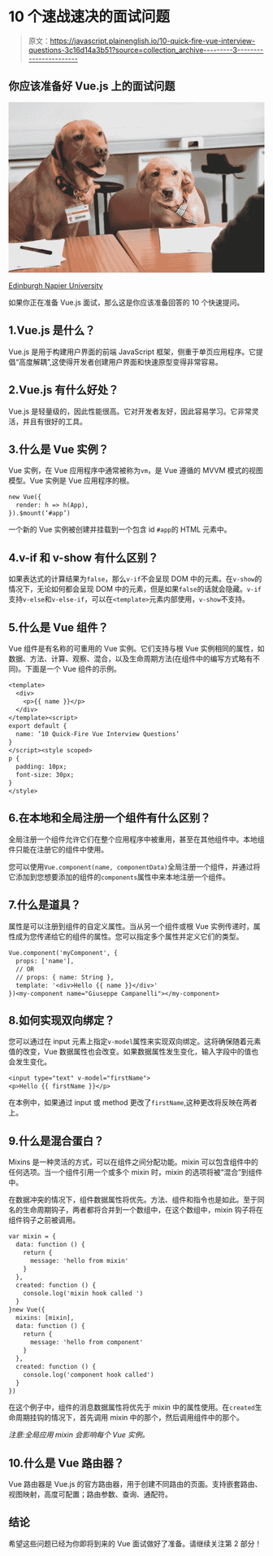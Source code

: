 # 10 个速战速决的面试问题

> 原文：<https://javascript.plainenglish.io/10-quick-fire-vue-interview-questions-3c16d14a3b51?source=collection_archive---------3----------------------->

## 你应该准备好 Vue.js 上的面试问题

![](img/40f21ef25f83d3eea1e12f6d9bbcde44.png)

[Edinburgh Napier University](https://www.napier.ac.uk/about-us/news/vetdogs)

如果你正在准备 Vue.js 面试，那么这是你应该准备回答的 10 个快速提问。

## 1.Vue.js 是什么？

Vue.js 是用于构建用户界面的前端 JavaScript 框架，侧重于单页应用程序。它提倡“高度解耦”,这使得开发者创建用户界面和快速原型变得非常容易。

## 2.Vue.js 有什么好处？

Vue.js 是轻量级的，因此性能很高。它对开发者友好，因此容易学习。它非常灵活，并且有很好的工具。

## 3.什么是 Vue 实例？

Vue 实例，在 Vue 应用程序中通常被称为`vm`，是 Vue 遵循的 MVVM 模式的视图模型。Vue 实例是 Vue 应用程序的根。

```
new Vue({
  render: h => h(App),
}).$mount(‘#app’)
```

一个新的 Vue 实例被创建并挂载到一个包含 id `#app`的 HTML 元素中。

## 4.v-if 和 v-show 有什么区别？

如果表达式的计算结果为`false`，那么`v-if`不会呈现 DOM 中的元素。在`v-show`的情况下，无论如何都会呈现 DOM 中的元素，但是如果`false`的话就会隐藏。`v-if`支持`v-else`和`v-else-if`，可以在`<template>`元素内部使用，`v-show`不支持。

## 5.什么是 Vue 组件？

Vue 组件是有名称的可重用的 Vue 实例。它们支持与根 Vue 实例相同的属性，如数据、方法、计算、观察、混合，以及生命周期方法(在组件中的编写方式略有不同)。下面是一个 Vue 组件的示例。

```
<template>
  <div>
    <p>{{ name }}</p>
  </div>
</template><script>
export default {
  name: ‘10 Quick-Fire Vue Interview Questions’
}
</script><style scoped>
p {
  padding: 10px;
  font-size: 30px;
}
</style>
```

## 6.在本地和全局注册一个组件有什么区别？

全局注册一个组件允许它们在整个应用程序中被重用，甚至在其他组件中。本地组件只能在注册它的组件中使用。

您可以使用`Vue.component(name, componentData)`全局注册一个组件，并通过将它添加到您想要添加的组件的`components`属性中来本地注册一个组件。

## 7.什么是道具？

属性是可以注册到组件的自定义属性。当从另一个组件或根 Vue 实例传递时，属性成为您传递给它的组件的属性。您可以指定多个属性并定义它们的类型。

```
Vue.component('myComponent', {
  props: ['name'],
  // OR
  // props: { name: String },
  template: '<div>Hello {{ name }}</div>'
})<my-component name="Giuseppe Campanelli"></my-component>
```

## 8.如何实现双向绑定？

您可以通过在 input 元素上指定`v-model`属性来实现双向绑定。这将确保随着元素值的改变，Vue 数据属性也会改变。如果数据属性发生变化，输入字段中的值也会发生变化。

```
<input type="text" v-model="firstName">
<p>Hello {{ firstName }}</p>
```

在本例中，如果通过 input 或 method 更改了`firstName`,这种更改将反映在两者上。

## 9.什么是混合蛋白？

Mixins 是一种灵活的方式，可以在组件之间分配功能。mixin 可以包含组件中的任何选项。当一个组件引用一个或多个 mixin 时，mixin 的选项将被“混合”到组件中。

在数据冲突的情况下，组件数据属性将优先。方法、组件和指令也是如此。至于同名的生命周期钩子，两者都将合并到一个数组中，在这个数组中，mixin 钩子将在组件钩子之前被调用。

```
var mixin = {
  data: function () {
    return {
      message: 'hello from mixin'
    }
  },
  created: function () {
    console.log('mixin hook called ')
  }
}new Vue({
  mixins: [mixin],
  data: function () {
    return {
      message: 'hello from component'
    }
  },
  created: function () {
    console.log('component hook called')
  }
})
```

在这个例子中，组件的消息数据属性将优先于 mixin 中的属性使用。在`created`生命周期挂钩的情况下，首先调用 mixin 中的那个，然后调用组件中的那个。

*注意:全局应用 mixin 会影响每个 Vue 实例。*

## 10.什么是 Vue 路由器？

Vue 路由器是 Vue.js 的官方路由器，用于创建不同路由的页面。支持嵌套路由、视图映射，高度可配置；路由参数、查询、通配符。

## 结论

希望这些问题已经为你即将到来的 Vue 面试做好了准备。请继续关注第 2 部分！